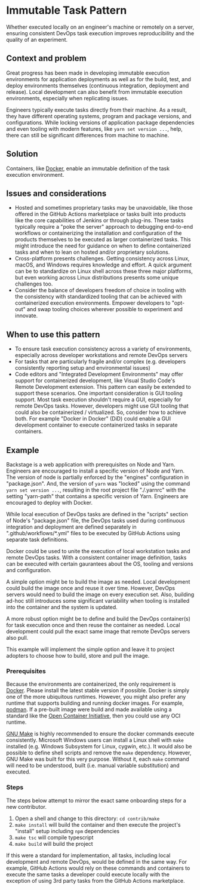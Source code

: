 # Immutable Task Pattern

Whether executed locally on an engineer's machine or remotely on a server, ensuring consistent DevOps task execution improves reproducibility and the quality of an experiment.

## Context and problem

Great progress has been made in developing immutable execution environments for application deployments as well as for the build, test, and deploy environments themselves (continuous integration, deployment and release). Local development can also benefit from immutable execution environments, especially when replicating issues.

Engineers typically execute tasks directly from their machine. As a result, they have different operating systems, program and package versions, and configurations. While locking versions of application package dependencies and even tooling with modern features, like `yarn set version ...`, help, there can still be significant differences from machine to machine.

## Solution

Containers, like [Docker](https://www.docker.com/), enable an immutable definition of the task execution environment.

## Issues and considerations

* Hosted and sometimes proprietary tasks may be unavoidable, like those offered in the GitHub Actions marketplace or tasks built into products like the core capabilities of Jenkins or through plug-ins. These tasks typically require a "poke the server" approach to debugging end-to-end workflows or containerizing the installation and configuration of the products themselves to be executed as larger containerized tasks. This might introduce the need for guidance on when to define containerized tasks and when to lean on hosted and/or proprietary solutions.
* Cross-platform presents challenges. Getting consistency across Linux, macOS, and Windows requires knowledge and effort. A quick argument can be to standardize on Linux shell across these three major platforms, but even working across Linux distributions presents some unique challenges too.
* Consider the balance of developers freedom of choice in tooling with the consistency with standardized tooling that can be achieved with containerized execution environments. Empower developers to "opt-out" and swap tooling choices wherever possible to experiment and innovate.

## When to use this pattern

* To ensure task execution consistency across a variety of environments, especially across developer workstations and remote DevOps servers
* For tasks that are particularly fragile and/or complex (e.g. developers consistently reporting setup and environmental issues)
* Code editors and "Integrated Development Environments" may offer support for containerized development, like Visual Studio Code's Remote Development extension. This pattern can easily be extended to support these scenarios. One important consideration is GUI tooling support. Most task execution shouldn't require a GUI, especially for remote DevOps tasks. However, developers might use GUI tooling that could also be containerized / virtualized. So, consider how to achieve both. For example "Docker in Docker" (DiD) could enable a GUI development container to execute containerized tasks in separate containers.

## Example

Backstage is a web application with prerequisites on Node and Yarn. Engineers are encouraged to install a specific version of Node and Yarn. The version of node is partially enforced by the "engines" configuration in "package.json". And, the version of `yarn` was "locked" using the command `yarn set version ...`, resulting in the root project file "./.yarnrc" with the setting "yarn-path" that contains a specific version of Yarn. Engineers are encouraged to deploy with Docker.

While local execution of DevOps tasks are defined in the "scripts" section of Node's "package.json" file, the DevOps tasks used during continuous integration and deployment are defined separately in ".github/workflows/*.yml" files to be executed by GitHub Actions using separate task definitions.

Docker could be used to unite the execution of local workstation tasks and remote DevOps tasks. With a consistent container image definition, tasks can be executed with certain gaurantees about the OS, tooling and versions and configuration.

A simple option might be to build the image as needed. Local development could build the image once and reuse it over time. However, DevOps servers would need to build the image on every execution set. Also, building ad-hoc still introduces some significant variability when tooling is installed into the container and the system is updated.

A more robust option might be to define and build the DevOps container(s) for task execution once and then reuse the container as needed. Local development could pull the exact same image that remote DevOps servers also pull.

This example will implement the simple option and leave it to project adopters to choose how to build, store and pull the image.

### Prerequisites

Because the environments are containerized, the only requirement is [Docker](https://docs.docker.com/get-docker/). Please install the latest stable version if possible. Docker is simply one of the more ubiquitous runtimes. However, you might also prefer any runtime that supports building and running docker images. For example, [podman](https://podman.io/). If a pre-built image were build and made available using a standard like the [Open Container Initiative](https://opencontainers.org/), then you could use any OCI runtime.

[GNU Make](https://www.gnu.org/software/make/) is highly recommended to ensure the docker commands execute consistently. Microsoft Windows users can install a Linux shell with `make` installed (e.g. Windows Subsystem for Linux, cygwin, etc.). It would also be possible to define shell scripts and remove the `make` dependency. However, GNU Make was built for this very purpose. Without it, each `make` command will need to be understood, built (i.e. manual variable substitution) and executed.

### Steps

The steps below attempt to mirror the exact same onboarding steps for a new contributor.

1. Open a shell and change to this directory: `cd contrib/make`
2. `make install` will build the container and then execute the project's "install" setup including `npm` dependencies
3. `make tsc` will compile typescript
4. `make build` will build the project

If this were a standard for implementation, all tasks, including local development and remote DevOps, would be defined in the same way. For example, GitHub Actions would rely on these commands and containers to execute the same tasks a developer could execute locally with the exception of using 3rd party tasks from the GitHub Actions marketplace.
